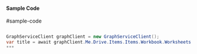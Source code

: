 #### Sample Code
#sample-code 

```C#

GraphServiceClient graphClient = new GraphServiceClient();
var title = await graphClient.Me.Drive.Items.Items.Workbook.Worksheets.Worksheets.Charts.Charts.Axes.ValueAxis.Title.Request().GetAsync();
*** 

```